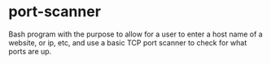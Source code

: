 # port-scanner
Bash program with the purpose to allow for a user to enter a host name of a website, or ip, etc, and use a basic TCP port scanner to check for what ports are up.
